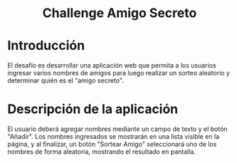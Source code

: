 <h1 align="center"> Challenge Amigo Secreto</h1>

# Introducción
El desafío es desarrollar una aplicación web que permita a los usuarios ingresar varios nombres de amigos para luego realizar un sorteo aleatorio y determinar quién es el "amigo secreto".

# Descripción de la aplicación
El usuario deberá agregar nombres mediante un campo de texto y el botón "Añadir". Los nombres ingresados se mostrarán en una lista visible en la página, y al finalizar, un botón "Sortear Amigo" seleccionará uno de los nombres de forma aleatoria, mostrando el resultado en pantalla.